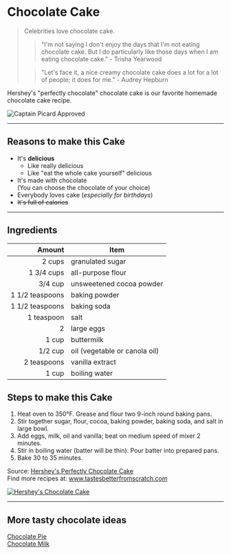 # Chocolate Cake
> Celebrities love chocolate cake.
>> "I'm not saying I don't enjoy the days that I'm not eating chocolate cake. But I do particularly like those days when I am eating chocolate cake." - Trisha Yearwood
>
>>"Let's face it, a nice creamy chocolate cake does a lot for a lot of people; it does for me." - Audrey Hepburn

Hershey's "perfectly chocolate" chocolate cake is our favorite homemade chocolate cake recipe.

![Captain Picard Approved](https://pics.me.me/captains-orders-acquire-more-delicious-cake-make-it-so-number-30341683.png)

---
## Reasons to make this Cake
- It's **delicious**
  - Like really delicious
  - Like "eat the whole cake yourself" delicious
- It's made with chocolate  
(You can choose the chocolate of your choice)
- Everybody loves cake (*especially for birthdays*)
- ~~It's full of calories~~
***
## Ingredients
Amount | Item
----:|----
 2 cups | granulated sugar
1 3/4 cups | all-purpose flour
3/4 cup | unsweetened cocoa powder
1 1/2 teaspoons | baking powder
1 1/2 teaspoons | baking soda
1 teaspoon | salt
2 | large eggs
1 cup | buttermilk
1/2 cup | oil (vegetable or canola oil)
2 teaspoons | vanilla extract
1 cup | boiling water

## Steps to make this Cake
1. Heat oven to 350°F. Grease and flour two 9-inch round baking pans.
2. Stir together sugar, flour, cocoa, baking powder, baking soda, and salt in large bowl.
4. Add eggs, milk, oil and vanilla; beat on medium speed of mixer 2 minutes.
5. Stir in boiling water (batter will be thin). Pour batter into prepared pans.
6. Bake 30 to 35 minutes.

Source: [Hershey's Perfectly Chocolate Cake](https://tastesbetterfromscratch.com/hersheys-perfectly-chocolate-chocolate-cake/)  
Find more recipes at: www.tastesbetterfromscratch.com

[![Hershey's Chocolate Cake](https://tastesbetterfromscratch.com/wp-content/uploads/2010/06/Hersheys-Perfectly-Chocolate-Chocolate-Cake-10.jpg "See the original recipe")](https://tastesbetterfromscratch.com/hersheys-perfectly-chocolate-chocolate-cake/)

***
## More tasty chocolate ideas
[Chocolate Pie][1]  
[Chocolate Milk][2]

[1]: https://sugarspunrun.com/chocolate-pie/
[2]: https://www.seriouseats.com/recipes/2011/09/how-to-make-better-chocolate-milk-from-scratch-recipe.html
